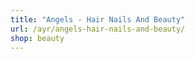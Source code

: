 ```yaml
---
title: "Angels - Hair Nails And Beauty"
url: /ayr/angels-hair-nails-and-beauty/
shop: beauty
---
```

